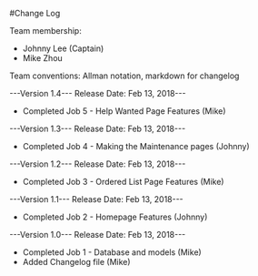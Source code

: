 #Change Log

Team membership:
- Johnny Lee (Captain)
- Mike Zhou

Team conventions: Allman notation, markdown for changelog

---Version 1.4--- Release Date: Feb 13, 2018---
- Completed Job 5 - Help Wanted Page Features (Mike)

---Version 1.3--- Release Date: Feb 13, 2018---
- Completed Job 4 - Making the Maintenance pages (Johnny)

---Version 1.2--- Release Date: Feb 13, 2018---
- Completed Job 3 - Ordered List Page Features (Mike)

---Version 1.1--- Release Date: Feb 13, 2018---
- Completed Job 2 - Homepage Features (Johnny)

---Version 1.0--- Release Date: Feb 13, 2018---
- Completed Job 1 - Database and models (Mike)
- Added Changelog file (Mike)